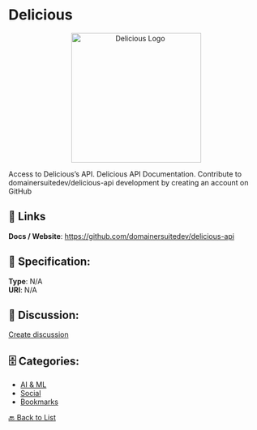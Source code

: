 # Delicious
<p align="center">
    <img width="256" src="https://raw.githubusercontent.com/apis-list/apis-list/main/apis/delicious/logo_256x256.png" alt="Delicious Logo"/>
</p>

Access to Delicious’s API.  Delicious API Documentation.  Contribute to domainersuitedev/delicious-api development by creating an account on GitHub

##  🔗 Links
**Docs / Website**: https://github.com/domainersuitedev/delicious-api

## 🧬 Specification:
**Type**: N/A  
**URI**: N/A

## 💬 Discussion:
[Create discussion](https://github.com/apis-list/apis-list/discussions/new)

## 🗄️ Categories:
- [AI & ML](https://github.com/apis-list/apis-list#ai--ml)
- [Social](https://github.com/apis-list/apis-list#social)
- [Bookmarks](https://github.com/apis-list/apis-list#bookmarks)




[🔙 Back to List](https://github.com/apis-list/apis-list)
